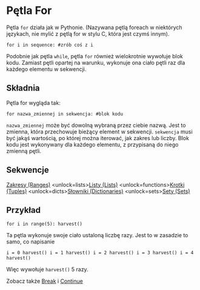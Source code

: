 # Pętla For
Pętla `for` działa jak w Pythonie. (Nazywana pętlą foreach w niektórych językach, nie mylić z pętlą for w stylu C, która jest czymś innym).

`for i in sequence:
	#zrób coś z i`

Podobnie jak pętla `while`, pętla `for` również wielokrotnie wywołuje blok kodu. Zamiast pętli opartej na warunku, wykonuje ona ciało pętli raz dla każdego elementu w sekwencji.

## Składnia
Pętla for wygląda tak:

`for nazwa_zmiennej in sekwencja:
	#blok kodu`

`nazwa_zmiennej` może być dowolną wybraną przez ciebie nazwą. Jest to zmienna, która przechowuje bieżący element w sekwencji. `sekwencja` musi być jakąś wartością, po której można iterować, jak zakres lub liczby. Blok kodu jest wykonywany dla każdego elementu, z przypisaną do niego zmienną pętli.

## Sekwencje
[Zakresy (Ranges)](functions/range)      <unlock=lists>[Listy (Lists)](docs/scripting/lists.md)      </unlock><unlock=functions>[Krotki (Tuples)](docs/scripting/tuples.md)      </unlock><unlock=dicts>[Słowniki (Dictionaries)](docs/scripting/dicts.md)      </unlock><unlock=sets>[Sety (Sets)](docs/scripting/sets.md)</unlock>

## Przykład
`for i in range(5):
    harvest()`

Ta pętla wykonuje swoje ciało ustaloną liczbę razy. Jest to w zasadzie to samo, co napisanie

`i = 0
harvest()
i = 1
harvest()
i = 2
harvest()
i = 3
harvest()
i = 4
harvest()`

Więc wywołuje `harvest()` 5 razy.

Zobacz także [Break](docs/scripting/break.md) i [Continue](docs/scripting/continue.md)